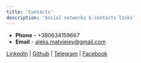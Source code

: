 ```yaml
---
title: 'Contacts'
description: 'Social networks & contacts links'
---
```


- **Phone** - +380634159667
- **Email** - aleks.matvieiev@gmail.com

[LinkedIn](https://www.linkedin.com/in/alexmatveev-webdev/) | [Github](https://github.com/morfeii) | [Telegram](https://t.me/matveev13) | [Facebook](https://fb.com/matveev13)